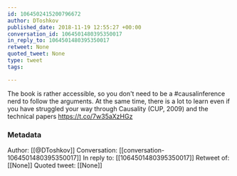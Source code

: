 ```yaml
---
id: 1064502415200796672
author: DToshkov
published_date: 2018-11-19 12:55:27 +00:00
conversation_id: 1064501480395350017
in_reply_to: 1064501480395350017
retweet: None
quoted_tweet: None
type: tweet
tags:

---
```


The book is rather accessible, so you don't need to be  a #causalinference nerd to follow the arguments. At the same time, there is a lot to learn even if you have struggled your way through Causality (CUP, 2009) and the technical papers
https://t.co/7w35aXzHGz

### Metadata

Author: [[@DToshkov]]
Conversation: [[conversation-1064501480395350017]]
In reply to: [[1064501480395350017]]
Retweet of: [[None]]
Quoted tweet: [[None]]
